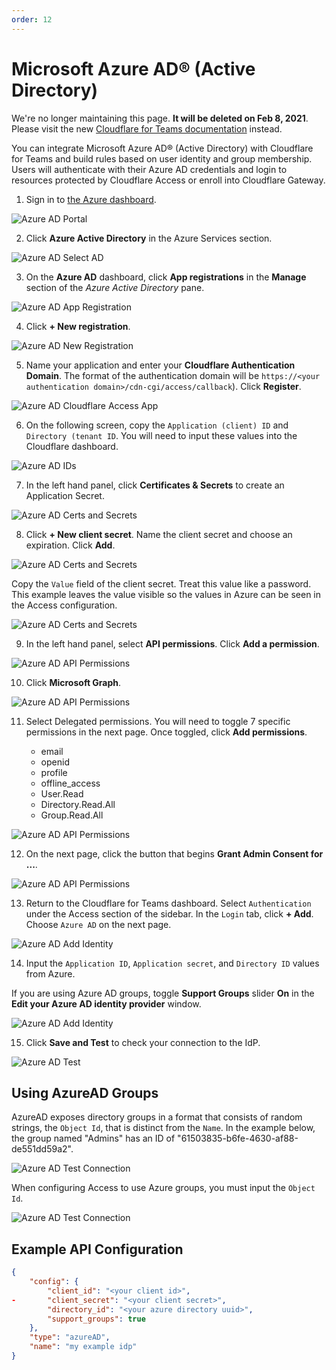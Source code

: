```yaml
---
order: 12
---
```


# Microsoft Azure AD® (Active Directory)

<Aside type='warning' header='⚠️ THIS PAGE IS OUTDATED'>

We're no longer maintaining this page. **It will be deleted on Feb 8, 2021**. Please visit the new [Cloudflare for Teams documentation](https://secret.wiki/cloudflare-one/teams-docs-changes) instead.

</Aside>

You can integrate Microsoft Azure AD® (Active Directory) with Cloudflare for Teams and build rules based on user identity and group membership. Users will authenticate with their Azure AD credentials and login to resources protected by Cloudflare Access or enroll into Cloudflare Gateway.

1. Sign in to [the Azure dashboard](https://portal.azure.com/).

![Azure AD Portal](../../static/azure/azure-portal.png)

2. Click **Azure Active Directory** in the Azure Services section.

![Azure AD Select AD](../../static/azure/pick-azure-ad.png)

3. On the **Azure AD** dashboard, click **App registrations** in the **Manage** section of the _Azure Active Directory_ pane.

![Azure AD App Registration](../../static/azure/click-app-reg.png)

4. Click **+ New registration**.

![Azure AD New Registration](../../static/azure/click-new-reg.png)

5. Name your application and enter your **Cloudflare Authentication Domain**. The format of the authentication domain will be `https://<your authentication domain>/cdn-cgi/access/callback`). Click **Register**.

![Azure AD Cloudflare Access App](../../static/azure/name-app.png)

6. On the following screen, copy the `Application (client) ID` and `Directory (tenant ID`. You will need to input these values into the Cloudflare dashboard.

![Azure AD IDs](../../static/azure/client-directory-ids.png)

7. In the left hand panel, click **Certificates & Secrets** to create an Application Secret.

![Azure AD Certs and Secrets](../../static/azure/certs-and-secrets.png)

8. Click **+ New client secret**. Name the client secret and choose an expiration. Click **Add**.

![Azure AD Certs and Secrets](../../static/azure/name-client-cert.png)

Copy the `Value` field of the client secret. Treat this value like a password. This example leaves the value visible so the values in Azure can be seen in the Access configuration.

![Azure AD Certs and Secrets](../../static/azure/client-cert-value.png)

9. In the left hand panel, select **API permissions**. Click **Add a permission**.

![Azure AD API Permissions](../../static/azure/api-perms.png)

10. Click **Microsoft Graph**.

![Azure AD API Permissions](../../static/azure/microsoft-graph.png)

11. Select Delegated permissions. You will need to toggle 7 specific permissions in the next page. Once toggled, click **Add permissions**.

    - email
    - openid
    - profile
    - offline_access
    - User.Read
    - Directory.Read.All
    - Group.Read.All

![Azure AD API Permissions](../../static/azure/request-perms.png)

12. On the next page, click the button that begins **Grant Admin Consent for ...**.

![Azure AD API Permissions](../../static/azure/configured-perms.png)

13. Return to the Cloudflare for Teams dashboard. Select `Authentication` under the Access section of the sidebar. In the `Login` tab, click **+ Add**. Choose `Azure AD` on the next page.

![Azure AD Add Identity](../../static/azure/add-identity.png)

14. Input the `Application ID`, `Application secret`, and `Directory ID` values from Azure.

If you are using Azure AD groups, toggle **Support Groups** slider **On** in the **Edit your Azure AD identity provider** window.

![Azure AD Add Identity](../../static/azure/add-azure-ad.png)

15. Click **Save and Test** to check your connection to the IdP.

![Azure AD Test](../../static/azure/valid-test.png)

## Using AzureAD Groups

AzureAD exposes directory groups in a format that consists of random strings, the `Object Id`, that is distinct from the `Name`. In the example below, the group named "Admins" has an ID of "61503835-b6fe-4630-af88-de551dd59a2".

![Azure AD Test Connection](../../static/azure/object-id.png)

When configuring Access to use Azure groups, you must input the `Object Id`.

![Azure AD Test Connection](../../static/azure/group-config.png)

## Example API Configuration

```json
{
    "config": {
        "client_id": "<your client id>",
-       "client_secret": "<your client secret>",
        "directory_id": "<your azure directory uuid>",
        "support_groups": true
    },
    "type": "azureAD",
    "name": "my example idp"
}
```
